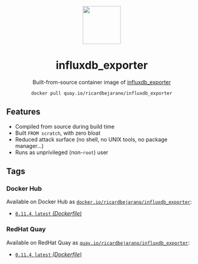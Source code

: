 <div align="center">
	<p><img src="https://em-content.zobj.net/thumbs/160/apple/325/fire_1f525.png" width="100px"></p>
	<h1>influxdb_exporter</h1>
	<p>Built-from-source container image of <a href="https://github.com/prometheus/influxdb_exporter">influxdb_exporter</a></p>
	<code>docker pull quay.io/ricardbejarano/influxdb_exporter</code>
</div>


## Features

* Compiled from source during build time
* Built `FROM scratch`, with zero bloat
* Reduced attack surface (no shell, no UNIX tools, no package manager...)
* Runs as unprivileged (non-`root`) user


## Tags

### Docker Hub

Available on Docker Hub as [`docker.io/ricardbejarano/influxdb_exporter`](https://hub.docker.com/r/ricardbejarano/influxdb_exporter):

- [`0.11.4`, `latest` *(Dockerfile)*](Dockerfile)

### RedHat Quay

Available on RedHat Quay as [`quay.io/ricardbejarano/influxdb_exporter`](https://quay.io/repository/ricardbejarano/influxdb_exporter):

- [`0.11.4`, `latest` *(Dockerfile)*](Dockerfile)
